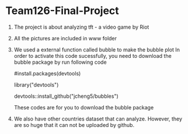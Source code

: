 # Team126-Final-Project
1. The project is about analyzing tft - a video game by Riot
2. All the pictures are included in www folder
3. We used a external function called bubble to make the bubble plot
   In order to activate this code sucessfully, you need to download the bubble package by run following code

   #install.packages(devtools)
   
   library("devtools")
   
   devtools::install_github("jcheng5/bubbles")
   
   These codes are for you to download the bubble package
   
4. We also have other countries dataset that can analyze. However, they are so huge that it can not be uploaded by github.
